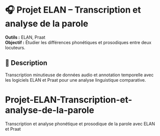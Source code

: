 # 🎧 Projet ELAN – Transcription et analyse de la parole

**Outils :** ELAN, Praat  
**Objectif :** Étudier les différences phonétiques et prosodiques entre deux locuteurs.

## 📖 Description
Transcription minutieuse de données audio et annotation temporelle
avec les logiciels ELAN et Praat pour une analyse linguistique comparative.
# Projet-ELAN-Transcription-et-analyse-de-la-parole
Transcription et analyse phonétique et prosodique de la parole avec ELAN et Praat
